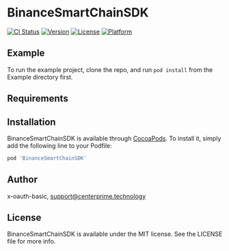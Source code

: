 # BinanceSmartChainSDK

[![CI Status](https://img.shields.io/travis/x-oauth-basic/BinanceSmartChainSDK.svg?style=flat)](https://travis-ci.org/x-oauth-basic/BinanceSmartChainSDK)
[![Version](https://img.shields.io/cocoapods/v/BinanceSmartChainSDK.svg?style=flat)](https://cocoapods.org/pods/BinanceSmartChainSDK)
[![License](https://img.shields.io/cocoapods/l/BinanceSmartChainSDK.svg?style=flat)](https://cocoapods.org/pods/BinanceSmartChainSDK)
[![Platform](https://img.shields.io/cocoapods/p/BinanceSmartChainSDK.svg?style=flat)](https://cocoapods.org/pods/BinanceSmartChainSDK)

## Example

To run the example project, clone the repo, and run `pod install` from the Example directory first.

## Requirements

## Installation

BinanceSmartChainSDK is available through [CocoaPods](https://cocoapods.org). To install
it, simply add the following line to your Podfile:

```ruby
pod 'BinanceSmartChainSDK'
```

## Author

x-oauth-basic, support@centerprime.technology

## License

BinanceSmartChainSDK is available under the MIT license. See the LICENSE file for more info.
